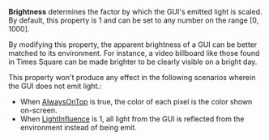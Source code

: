 **Brightness** determines the factor by which the GUI's emitted light is
scaled. By default, this property is 1 and can be set to any number on the
range [0, 1000].

By modifying this property, the apparent brightness of a GUI can be better
matched to its environment. For instance, a video billboard like those
found in Times Square can be made brighter to be clearly visible on a
bright day.

This property won't produce any effect in the following scenarios wherein
the GUI does not emit light.:

- When [AlwaysOnTop](https://create.roblox.com/docs/reference/engine/classes/SurfaceGui#AlwaysOnTop) is true, the color of each
  pixel is the color shown on-screen.
- When [LightInfluence](https://create.roblox.com/docs/reference/engine/classes/SurfaceGui#LightInfluence) is 1, all light from the
  GUI is reflected from the environment instead of being emit.